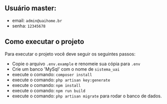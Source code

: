 ## Usuário master:
- email: ```admin@uaihome.br```
- senha: ```12345678```

## Como executar o projeto

Para executar o projeto você deve seguir os seguintes passos:

- Copie o arquivo `.env.example` e renomeie sua cópia para `.env`
- Crie um banco 'MySql' com o nome de `sistema_uai`
- execute o comando: ```composer install```
- execute o comando: ```php artisan key:generate``` 
- execute o comando: ```npm install```
- execute o comando: ```npm run build```
- execute o comando: ```php artisan migrate``` para rodar o banco de dados.

